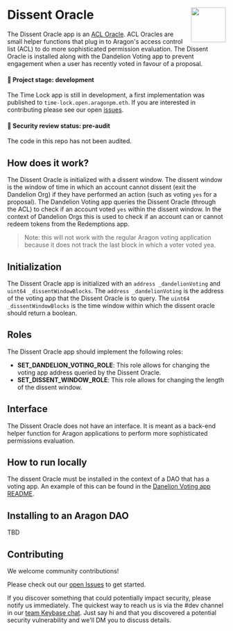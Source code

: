 # Dissent Oracle <img align="right" src="https://github.com/1Hive/website/blob/master/website/static/img/bee.png" height="80px" />

The Dissent Oracle app is an [ACL Oracle](https://hack.aragon.org/docs/acl_IACLOracle). ACL Oracles are small helper functions that plug in to Aragon's access control list (ACL) to do more sophisticated permission evaluation. The Dissent Oracle is installed along with the Dandelion Voting app to prevent engagement when a user has recently voted in favour of a proposal.

#### 🐲 Project stage: development

The Time Lock app is still in development, a first implementation was published to `time-lock.open.aragonpm.eth`. If you are interested in contributing please see our open [issues](https://github.com/1hive/time-lock-app/issues).

#### 🚨 Security review status: pre-audit

The code in this repo has not been audited.

## How does it work?

The Dissent Oracle is initialized with a dissent window. The dissent window is the window of time in which an account cannot dissent (exit the Dandelion Org) if they have performed an action (such as voting `yes` for a proposal). The Dandelion Voting app queries the Dissent Oracle (through the ACL) to check if an account voted `yes` within the dissent window. In the context of Dandelion Orgs this is used to check if an account can or cannot redeem tokens from the Redemptions app.

> Note: this will not work with the regular Aragon voting application because it does not track the last block in which a voter voted yea.

## Initialization

The Dissent Oracle app is initialized with an `address _dandelionVoting` and `uint64 _dissentWindowBlocks`. The `address _dandelionVoting` is the address of the voting app that the Dissent Oracle is to query. The `uint64 _dissentWindowBlocks` is the time window within which the dissent oracle should return a boolean.

## Roles
The Dissent Oracle app should implement the following roles:
- **SET_DANDELION_VOTING_ROLE**: This role allows for changing the voting app address queried by the Dissent Oracle.
- **SET_DISSENT_WINDOW_ROLE**: This role allows for changing the length of the dissent window.

## Interface

The Dissent Oracle does not have an interface. It is meant as a back-end helper function for Aragon applications to perform more sophisticated permissions evaluation.

## How to run locally

The dissent Oracle must be installed in the context of a DAO that has a voting app. An example of this can be found in the [Danelion Voting app README](https://github.com/1Hive/dissent-voting-app/tree/master/dandelion-voting).

## Installing to an Aragon DAO

TBD

## Contributing

We welcome community contributions!

Please check out our [open Issues](https://github.com/1Hive/time-lock-app/issues) to get started.

If you discover something that could potentially impact security, please notify us immediately. The quickest way to reach us is via the #dev channel in our [team Keybase chat](https://1hive.org/contribute/keybase). Just say hi and that you discovered a potential security vulnerability and we'll DM you to discuss details.

